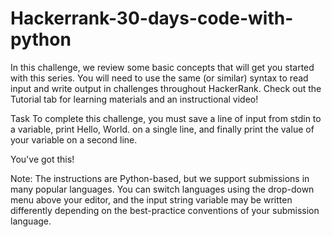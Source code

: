 # Hackerrank-30-days-code-with-python
In this challenge, we review some basic concepts that will get you started with this series. You will need to use the same (or similar) syntax to read input and write output in challenges throughout HackerRank. Check out the Tutorial tab for learning materials and an instructional video!

Task 
To complete this challenge, you must save a line of input from stdin to a variable, print Hello, World. on a single line, and finally print the value of your variable on a second line.

You've got this!


Note: The instructions are Python-based, but we support submissions in many popular languages. You can switch languages using the drop-down menu above your editor, and the input string variable may be written differently depending on the best-practice conventions of your submission language.
